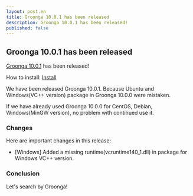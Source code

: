 ```yaml
---
layout: post.en
title: Groonga 10.0.1 has been released
description: Groonga 10.0.1 has been released!
published: false
---
```

## Groonga 10.0.1 has been released

[Groonga 10.0.1](/docs/news.html#release-10-0-1) has been released!

How to install: [Install](/docs/install.html)

We have been released Groonga 10.0.1.
Because Ubuntu and Windows(VC++ version) package in Groonga 10.0.0 were mistaken.

If we have already used Groonga 10.0.0 for CentOS, Debian, Windows(MinGW version), no problem with continued use it.

### Changes

Here are important changes in this release:

* [Windows] Added a missing runtime(vcruntime140_1.dll) in package for Windows VC++ version.

### Conclusion

Let's search by Groonga!
